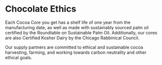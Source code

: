 # Chocolate Ethics

Each Cocoa Core you get has a shelf life of one year from the manufacturing date, as well as made with sustainably sourced palm oil certified by the Roundtable on Sustainable Palm Oil.  Additionally, our cores are also Certified Kosher Dairy by the Chicago Rabbinical Council.  

Our supply partners are committed to ethical and sustainable cocoa harvesting, farming, and working towards carbon neutrality and other ethical goals.